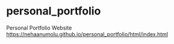 # personal_portfolio
Personal Portfolio Website
https://nehaanumolu.github.io/personal_portfolio/html/index.html
